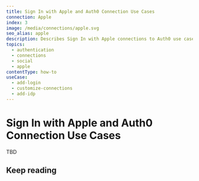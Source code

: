 ```yaml
---
title: Sign In with Apple and Auth0 Connection Use Cases
connection: Apple
index: 3
image: /media/connections/apple.svg
seo_alias: apple
description: Describes Sign In with Apple connections to Auth0 use cases.
topics:
  - authentication
  - connections
  - social
  - apple
contentType: how-to
useCase:
  - add-login
  - customize-connections
  - add-idp
---
```

# Sign In with Apple and Auth0 Connection Use Cases

TBD

## Keep reading


